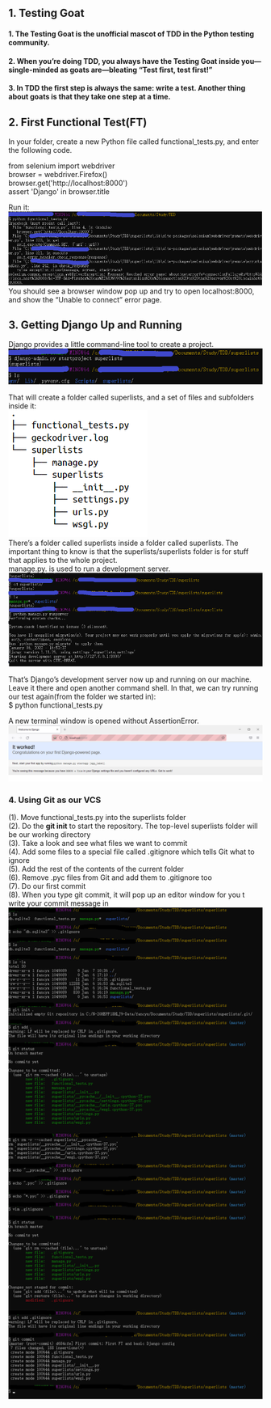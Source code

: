 ## 1. Testing Goat
#### 1. The Testing Goat is the unofficial mascot of TDD in the Python testing community.
#### 2. When  you’re  doing  TDD,  you  always  have  the Testing Goat inside you—single-minded as goats are—bleating “Test first, test first!”
#### 3. In TDD the first step is always the same: write a test. Another thing about goats is that they take one step at a time. 

## 2. First Functional Test(FT)
In your folder, create a  new  Python  file  called  functional_tests.py, and enter the following code.

from selenium import webdriver</br>
browser = webdriver.Firefox()</br>
browser.get('http://localhost:8000')</br>
assert 'Django' in browser.title</br>

Run it:</br>
![image](https://github.com/xyeryay/Learning-Notes-of-TDD-with-Python/blob/main/images/run-first_ft.png)</br>
You should see a browser window pop up and try to open localhost:8000, and show the “Unable to connect” error page. 

## 3. Getting Django Up and Running
Django provides a little command-line tool to create a project.
![image](https://github.com/xyeryay/Learning-Notes-of-TDD-with-Python/blob/main/images/create-a-django-project.png)</br>

That will create a folder called superlists, and a set of files and subfolders inside it:</br>
![image](https://github.com/xyeryay/Learning-Notes-of-TDD-with-Python/blob/main/images/files-in-superlists-project.PNG)</br>
There’s a folder called superlists inside a folder called superlists. The important thing to know is that the superlists/superlists folder is for stuff that applies to the whole project. </br>
manage.py. is used to run a development server.
![image](https://github.com/xyeryay/Learning-Notes-of-TDD-with-Python/blob/main/images/run-development-server.png)</br>

That’s Django’s development server now up and running on our machine. Leave it there and open another command shell. In that, we can try running our test again(from the folder we started in):</br>
$ python functional_tests.py</br>

A new terminal window is opened without AssertionError.</br>
![image](https://github.com/xyeryay/Learning-Notes-of-TDD-with-Python/blob/main/images/first-django-powered-page.PNG)

### 4. Using Git as our VCS
(1). Move functional_tests.py into the superlists folder</br>
(2). Do the **git init** to start the repository. The top-level superlists folder will be our working directory</br>
(3). Take a look and see what files we want to commit</br>
(4). Add some files to a special file called .gitignore which tells Git what to ignore</br>
(5). Add the rest of the contents of the current folder</br>
(6). Remove .pyc files from Git and add them to .gitignore too</br>
(7). Do our first commit</br>
(8). When you type git commit, it will pop up an editor window for you t  write your commit message in</br>
![image](https://github.com/xyeryay/Learning-Notes-of-TDD-with-Python/blob/main/images/start-a-git-repo.png)
